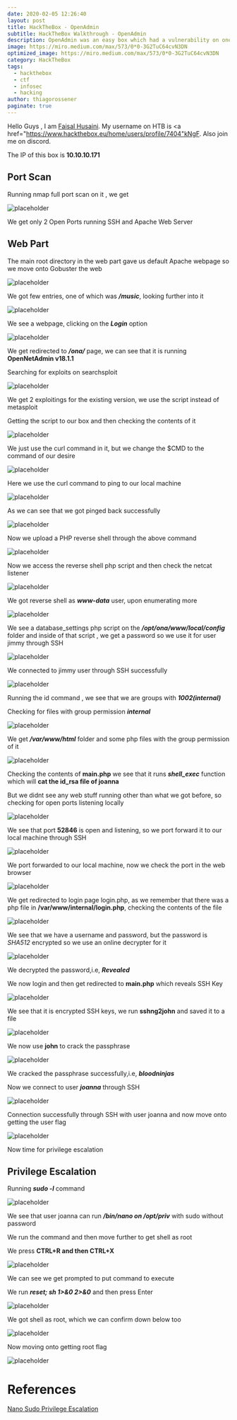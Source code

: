 ```yaml
---
date: 2020-02-05 12:26:40
layout: post
title: HackTheBox - OpenAdmin 
subtitle: HackTheBox Walkthrough - OpenAdmin
description: OpenAdmin was an easy box which had a vulnerability on one of its service OpenNetAdmin and then privesc using sudo
image: https://miro.medium.com/max/573/0*0-3G2TuC64cvN3DN
optimized_image: https://miro.medium.com/max/573/0*0-3G2TuC64cvN3DN
category: HackTheBox
tags:
  - hackthebox
  - ctf
  - infosec
  - hacking
author: thiagorossener
paginate: true
---
```


Hello Guys , I am <a href="https://twitter.com/_kNgF">Faisal Husaini</a>. My username on HTB is <a href="https://www.hackthebox.eu/home/users/profile/7404"kNgF</a>. Also join me on discord.

The IP of this box is **10.10.10.171**

## Port Scan

Running nmap full port scan on it , we get

![placeholder](https://miro.medium.com/max/573/1*xlLMwHoLCJxrbmdLtmipKw.png "Large example image")

We get only 2 Open Ports running SSH and Apache Web Server

## Web Part

The main root directory in the web part gave us default Apache webpage so we move onto Gobuster the web

![placeholder](https://miro.medium.com/max/810/1*8LJev4qBb5YXyXqJw9VXkA.png "Large example image")

We got few entries, one of which was ***/music***, looking further into it

![placeholder](https://miro.medium.com/max/810/1*r_pMowYupKQpzFdt5dxjJQ.png "Large example image")

We see a webpage, clicking on the ***Login*** option

![placeholder](https://miro.medium.com/max/810/1*ar8h3F2eyMRv0M24ERVNKQ.png "Large example image")

We get redirected to ***/ona/*** page, we can see that it is running **OpenNetAdmin v18.1.1**

Searching for exploits on searchsploit

![placeholder](https://miro.medium.com/max/810/1*QKm2Dh-wWfY8tcRwGOkaoQ.png "Large example image")

We get 2 exploitings for the existing version, we use the script instead of metasploit

Getting the script to our box and then checking the contents of it

![placeholder](https://miro.medium.com/max/810/1*3WwbSkTwlYd6XvpZTgwr4w.png "Large example image")

We just use the curl command in it, but we change the $CMD to the command of our desire

![placeholder](https://miro.medium.com/max/810/1*t1aW1NUStSSQG7kpxKLtyA.png "Large example image")

Here we use the curl command to ping to our local machine

![placeholder](https://miro.medium.com/max/573/1*fWSwyftgmApItXaWr1bAgA.png "Large example image")

As we can see that we got pinged back successfully

![placeholder](https://miro.medium.com/max/810/1*NO0JZ5e-_JASJ4rb5tmHdQ.png "Large example image")

Now we upload a PHP reverse shell through the above command

![placeholder](https://miro.medium.com/max/494/1*igekOgB0YMqB9BPDMSVTEA.png "Large example image")

Now we access the reverse shell php script and then check the netcat listener

![placeholder](https://miro.medium.com/max/573/1*C7pNRcD8R5kYM10hqm5l-Q.png "Large example image")

We got reverse shell as ***www-data*** user, upon enumerating more

![placeholder](https://miro.medium.com/max/573/1*lROPiIJ2kzP5bB1E7qYKNg.png "Large example image")

We see a database_settings php script on the ***/opt/ona/www/local/config*** folder and inside of that script , we get a password so we use it for user jimmy through SSH

![placeholder](https://miro.medium.com/max/573/1*hONzi3Tx2iX0Ij4FGfpSDg.png "Large example image")

We connected to jimmy user through SSH successfully

![placeholder](https://miro.medium.com/max/573/1*ludrwLn6Uz08lnff8g6Tpg.png "Large example image")

Running the id command , we see that we are groups with ***1002(internal)***

Checking for files with group permission ***internal***

![placeholder](https://miro.medium.com/max/443/1*lZ6sP3QGL8h18a4LVUY3Ww.png "Large example image")

We get ***/var/www/html*** folder and some php files with the group permission of it

![placeholder](https://miro.medium.com/max/573/1*tfQmzvqCSuVg1HLGgh32hw.png "Large example image")

Checking the contents of **main.php** we see that it runs ***shell_exec*** function which will **cat the id_rsa file of joanna**

But we didnt see any web stuff running other than what we got before, so checking for open ports listening locally

![placeholder](https://miro.medium.com/max/573/1*1DQRRBxHc56sr8tH-S4OPg.png "Large example image")

We see that port **52846** is open and listening, so we port forward it to our local machine through SSH

![placeholder](https://miro.medium.com/max/573/1*eYhRgPucu9JpkJI8ehTEuQ.png "Large example image")

We port forwarded to our local machine, now we check the port in the web browser

![placeholder](https://miro.medium.com/max/573/1*-avZ8-mEOZzbPOCr1zkKXg.png "Large example image")

We get redirected to login page login.php, as we remember that there was a php file in **/var/www/internal/login.php**, checking the contents of the file

![placeholder](https://miro.medium.com/max/810/1*0KzNOygXv9pFy1ea8EXXgw.png "Large example image")

We see that we have a username and password, but the password is *SHA512* encrypted so we use an online decrypter for it

![placeholder](https://miro.medium.com/max/810/1*hb8HyYBuqyF_NiqQHdlTUA.png "Large example image")

We decrypted the password,i.e, ***Revealed***

We now login and then get redirected to **main.php** which reveals SSH Key

![placeholder](https://miro.medium.com/max/460/1*Z0ci0QhawsWSXaggUdeFGg.png "Large example image")

We see that it is encrypted SSH keys, we run **sshng2john** and saved it to a file

![placeholder](https://miro.medium.com/max/810/1*Cs9m-c80VHWYSdbuFODQ_g.png "Large example image")

We now use **john** to crack the passphrase

![placeholder](https://miro.medium.com/max/573/1*SBFeI2K-pImVXAmlPvMTFA.png "Large example image")

We cracked the passphrase successfully,i.e, ***bloodninjas***

Now we connect to user ***joanna*** through SSH

![placeholder](https://miro.medium.com/max/573/1*ec4SfKvz8rqDNQ-_CugmTQ.png "Large example image")

Connection successfully through SSH with user joanna and now move onto getting the user flag

![placeholder](https://miro.medium.com/max/573/1*7mL63h1fhO7m00X639ms5w.png "Large example image")

Now time for privilege escalation

## Privilege Escalation

Running ***sudo -l*** command

![placeholder](https://miro.medium.com/max/573/1*4R1kMYSBwN23hW001Tm-GQ.png "Large example image")

We see that user joanna can run ***/bin/nano on /opt/priv*** with sudo without password

We run the command and then move further to get shell as root

We press **CTRL+R and then CTRL+X**

![placeholder](https://miro.medium.com/max/573/1*Aj9X3Zv0zMMM9-rdfCnQ1A.png "Large example image")

We can see we get prompted to put command to execute

We run ***reset; sh 1>&0 2>&0*** and then press Enter

![placeholder](https://miro.medium.com/max/810/1*HPVRTaYXqyr_G3vY4hqywg.png "Large example image")

We got shell as root, which we can confirm down below too

![placeholder](https://miro.medium.com/max/116/1*2DKGw9c7zYMG9wezesnlfA.png "Large example image")

Now moving onto getting root flag

![placeholder](https://miro.medium.com/max/573/1*TZGxlVFjieHyWZerImJiPA.png "Large example image")

# References

<a href="https://gtfobins.github.io/gtfobins/nano/#sudo">Nano Sudo Privilege Escalation</a>








